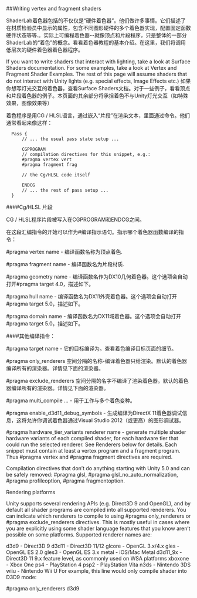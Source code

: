 ##Writing vertex and fragment shaders

ShaderLab着色器包括的不仅仅是“硬件着色器”。他们做许多事情。它们描述了在材质检验员中显示的属性，包含不同图形硬件的多个着色器实现，配置固定函数硬件状态等等.。实际上可编程着色器--就像顶点和片段程序，只是整体的一部分ShaderLab的“着色”的概念。看看着色器教程的基本介绍。在这里，我们将调用低层次的硬件着色器着色器程序。

If you want to write shaders that interact with lighting, take a look at Surface Shaders documentation. For some examples, take a look at Vertex and Fragment Shader Examples. The rest of this page will assume shaders that do not interact with Unity lights (e.g. special effects, Image Effects etc.)
如果你想写灯光交互的着色器，查看Surface Shaders文档。对于一些例子，看看顶点和片段着色器的例子。本页面的其余部分将承担着色不与Unity灯光交互（如特殊效果，图像效果等）

着色程序是用CG / HLSL语言，通过嵌入“片段”在渲染文本，里面通过命令。他们通常看起来像这样：

```
  Pass {
      // ... the usual pass state setup ...
      
      CGPROGRAM
      // compilation directives for this snippet, e.g.:
      #pragma vertex vert
      #pragma fragment frag
      
      // the Cg/HLSL code itself
      
      ENDCG
      // ... the rest of pass setup ...
  }
```

####Cg/HLSL 片段

CG / HLSL程序片段被写入在CGPROGRAM和ENDCG之间。

在这段汇编指令的开始可以作为#编译指示语句。指示哪个着色器函数编译的指令：

\#pragma vertex name - 编译函数名称为顶点着色.

\#pragma fragment name - 编译函数名为片段材质.

\#pragma geometry name - 编译函数名作为DX10几何着色器。这个选项会自动打开#pragma target 4.0，描述如下。

\#pragma hull name - 编译函数名为DX11外壳着色器。这个选项会自动打开#pragma target 5.0，描述如下。

\#pragma domain name - 编译函数名为DX11域着色器。这个选项会自动打开#pragma target 5.0，描述如下。

####其他编译指令：

\#pragma target name - 它的目标编译为。查看着色编译目标页面的细节。

\#pragma only_renderers 空间分隔的名称-编译着色器只给渲染。默认的着色器编译所有的渲染器。详情见下面的渲染器。

\#pragma exclude_renderers 空间分隔的名字不编译了渲染着色器。默认的着色器编译所有的渲染器。详情见下面的渲染器。

\#pragma multi_compile … - 用于工作与多个着色变种。

\#pragma enable_d3d11_debug_symbols - 生成编译为DirectX 11着色器调试信息，这将允许你调试着色器通过Visual Studio 2012（或更高）的图形调试器。

\#pragma hardware_tier_variants renderer name - generate multiple shader hardware variants of each compiled shader, for each hardware tier that could run the selected renderer. See Renderers below for details.
Each snippet must contain at least a vertex program and a fragment program. Thus #pragma vertex and #pragma fragment directives are required.

Compilation directives that don’t do anything starting with Unity 5.0 and can be safely removed: #pragma glsl, #pragma glsl_no_auto_normalization, #pragma profileoption, #pragma fragmentoption.

Rendering platforms

Unity supports several rendering APIs (e.g. Direct3D 9 and OpenGL), and by default all shader programs are compiled into all supported renderers. You can indicate which renderers to compile to using #pragma only_renderers or #pragma exclude_renderers directives. This is mostly useful in cases where you are explicitly using some shader language features that you know aren’t possible on some platforms. Supported renderer names are:

d3d9 - Direct3D 9
d3d11 - Direct3D 11/12
glcore - OpenGL 3.x/4.x
gles - OpenGL ES 2.0
gles3 - OpenGL ES 3.x
metal - iOS/Mac Metal
d3d11_9x - Direct3D 11 9.x feature level, as commonly used on WSA platforms
xboxone - Xbox One
ps4 - PlayStation 4
psp2 - PlayStation Vita
n3ds - Nintendo 3DS
wiiu - Nintendo Wii U
For example, this line would only compile shader into D3D9 mode:

#pragma only_renderers d3d9